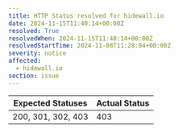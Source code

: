 ```yaml
---
title: HTTP Status resolved for hidewall.io
date: 2024-11-15T11:40:14+00:00Z
resolved: True
resolvedWhen: 2024-11-15T11:40:14+00:00Z
resolvedStartTime: 2024-11-08T11:28:04+00:00Z
severity: notice
affected:
  - hidewall.io
section: issue
---
```


| Expected Statuses | Actual Status  |
|-------------------|----------------|
| 200, 301, 302, 403 | 403 |
